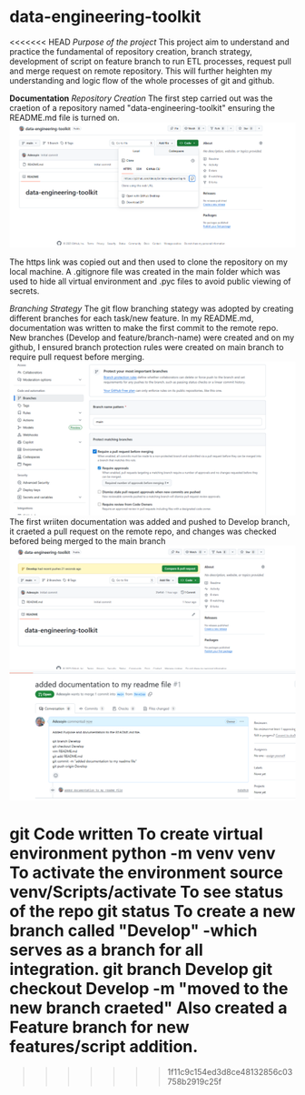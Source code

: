 # data-engineering-toolkit
<<<<<<< HEAD
*Purpose of the project*
This project aim to understand and practice the fundamental of repository creation, branch strategy, development of script on feature branch to run ETL processes, request pull and merge request on remote repository. 
This will further heighten my understanding and logic flow of the whole processes of git and github. 

**Documentation**
*Repository Creation*
The first step carried out was the craetion of a repository named "data-engineering-toolkit" ensuring the README.md file is turned on.
![alt text](image.png)

The https link was copied out and then used to clone the repository on my local machine. A .gitignore file was created in the main folder which was used to hide all virtual environment and .pyc files to avoid public viewing of secrets. 

*Branching Strategy*
The git flow branching stategy was adopted by creating different branches for each task/new feature.
In my README.md, documentation was written to make the first commit to the remote repo. 
New branches (Develop and feature/branch-name) were created and on my github, I ensured branch protection rules were created on main branch to require pull request before merging.
![alt text](image-1.png)
The first wriiten documentation was added and pushed to Develop branch, it craeted a pull request on the remote repo, and changes was checked befored being merged to the main branch
![alt text](image-2.png)
![alt text](image-3.png)

**git Code written**
To create virtual environment
    python -m venv venv
To activate the environment
    source venv/Scripts/activate
To see status of the repo
    git status
To create a new branch called "Develop" -which serves as a branch for all integration.
    git branch Develop
    git checkout Develop   -m "moved to the new branch craeted"
Also created a Feature branch for new features/script addition.
=======
>>>>>>> 1f11c9c154ed3d8ce48132856c03758b2919c25f

